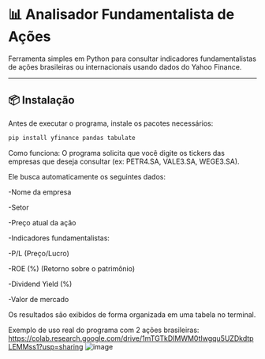 # 📊 Analisador Fundamentalista de Ações

Ferramenta simples em Python para consultar indicadores fundamentalistas de ações brasileiras ou internacionais usando dados do Yahoo Finance.

---

## 📦 Instalação

Antes de executar o programa, instale os pacotes necessários:

```bash
pip install yfinance pandas tabulate
```
Como funciona:
O programa solicita que você digite os tickers das empresas que deseja consultar (ex: PETR4.SA, VALE3.SA, WEGE3.SA).

Ele busca automaticamente os seguintes dados:

 -Nome da empresa

 -Setor

 -Preço atual da ação

 -Indicadores fundamentalistas:

 -P/L (Preço/Lucro)

 -ROE (%) (Retorno sobre o patrimônio)

 -Dividend Yield (%)

 -Valor de mercado

Os resultados são exibidos de forma organizada em uma tabela no terminal.

Exemplo de uso real do programa com 2 ações brasileiras: https://colab.research.google.com/drive/1mTGTkDIMWM0tIwgqu5UZDkdtpLEMMss1?usp=sharing
![image](https://github.com/user-attachments/assets/d1ea9d12-7024-46bb-852a-d40c7b99756e)
